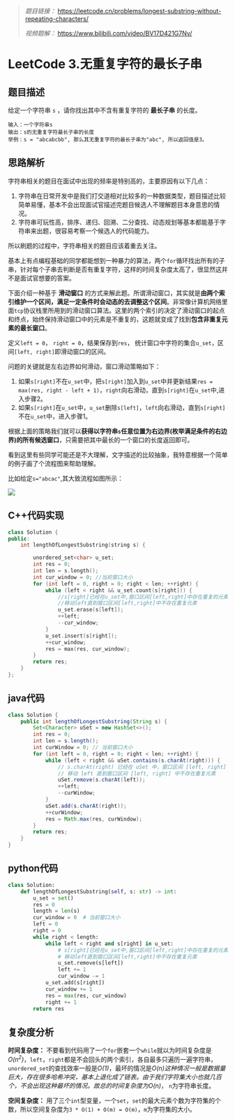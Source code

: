> *题目链接：* https://leetcode.cn/problems/longest-substring-without-repeating-characters/
>
> *视频题解：* https://www.bilibili.com/video/BV17D421G7Nv/

# LeetCode 3.无重复字符的最长子串

## 题目描述

给定一个字符串 `s` ，请你找出其中不含有重复字符的 **最长子串** 的长度。

```
输入：一个字符串s
输出：s的无重复字符最长子串的长度
举例：s = "abcabcbb", 那么其无重复字符的最长子串为"abc", 所以返回值是3。
```

## 思路解析

字符串相关的题目在面试中出现的频率是特别高的，主要原因有以下几点：

1. 字符串在日常开发中是我们打交道相对比较多的一种数据类型，题目描述比较简单易懂，基本不会出现面试官描述完题目候选人不理解题目本身意思的情况。
2. 字符串可玩性高，排序、递归、回溯、二分查找、动态规划等基本都能基于字符串来出题，很容易考察一个候选人的代码能力。

所以刷题的过程中，字符串相关的题目应该着重去关注。

基本上有点编程基础的同学都能想到一种暴力的算法，两个`for`循环找出所有的子串，针对每个子串去判断是否有重复字符，这样的时间复杂度太高了，很显然这并不是面试官想要的答案。 

下面介绍一种基于 **滑动窗口** 的方式来解此题。所谓滑动窗口，其实就是**由两个索引维护一个区间，满足一定条件时会动态的去调整这个区间**。非常像计算机网络里面`tcp`协议栈里所用到的滑动窗口算法。这里的两个索引的决定了滑动窗口的起点和终点，始终保持滑动窗口中的元素是不重复的，这题就变成了找到**包含非重复元素的最长窗口**。

定义`left = 0`， `right = 0`，结果保存到`res`， 统计窗口中字符的集合`u_set`，区间`[left, right]`即滑动窗口的区间。

问题的关键就是左右边界如何滑动，窗口滑动策略如下：

1. 如果`s[right]`不在`u_set`中，把`s[right]`加入到`u_set`中并更新结果`res = max(res, right - left + 1)`，`right`向右滑动，直到`s[right]`在`u_set`中,进入步骤2。
2. 如果`s[right]`在`u_set`中，`u_set`删除`s[left]`，`left`向右滑动，直到`s[right]`不在`u_set`中，进入步骤1。

根据上面的策略我们就可以**获得以字符串`s`任意位置为右边界(枚举满足条件的右边界)的所有候选窗口**，只需要把其中最长的一个窗口的长度返回即可。

看到这里有些同学可能还是不大理解，文字描述的比较抽象，我特意根据一个简单的例子画了个流程图来帮助理解。

比如给定`s="abcac"`,其大致流程如图所示：

![](https://gitee.com/ldtech007/picture/raw/master/pic/lc-0003-01.png)

## C++代码实现

```cpp
class Solution {
public:
    int lengthOfLongestSubstring(string s) {

        unordered_set<char> u_set;
        int res = 0;
        int len = s.length();
        int cur_window = 0; //当前窗口大小
        for (int left = 0, right = 0; right < len; ++right) {
            while (left < right && u_set.count(s[right])) {
                //s[right]已经在u_set中,窗口区间[left,right]中存在重复的元素
                //移动left直到窗口区间[left,right]中不存在重复元素
                u_set.erase(s[left]); 
                ++left;
                --cur_window;
            } 
            u_set.insert(s[right]);
            ++cur_window;
            res = max(res, cur_window);  
        } 
        return res;
    }
};
```

## java代码

```java
class Solution {
    public int lengthOfLongestSubstring(String s) {
        Set<Character> uSet = new HashSet<>();
        int res = 0;
        int len = s.length();
        int curWindow = 0; // 当前窗口大小
        for (int left = 0, right = 0; right < len; ++right) {
            while (left < right && uSet.contains(s.charAt(right))) {
                // s.charAt(right) 已经在 uSet 中，窗口区间 [left, right] 中存在重复的元素
                // 移动 left 直到窗口区间 [left, right] 中不存在重复元素
                uSet.remove(s.charAt(left));
                ++left;
                --curWindow;
            }
            uSet.add(s.charAt(right));
            ++curWindow;
            res = Math.max(res, curWindow);
        }
        return res;
    }
}
```

## python代码

```python
class Solution:
    def lengthOfLongestSubstring(self, s: str) -> int:
        u_set = set()
        res = 0
        length = len(s)
        cur_window = 0  # 当前窗口大小
        left = 0
        right = 0
        while right < length:
            while left < right and s[right] in u_set:
                # s[right]已经在u_set中,窗口区间[left,right]中存在重复的元素
                # 移动left直到窗口区间[left,right]中不存在重复元素
                u_set.remove(s[left])
                left += 1
                cur_window -= 1
            u_set.add(s[right])
            cur_window += 1
            res = max(res, cur_window)
            right += 1
        return res
```

## 复杂度分析

**时间复杂度：** 不要看到代码用了一个`for`嵌套一个`while`就以为时间复杂度是*O(n<sup>2</sup>)*，`left`，`right`都是不会回头的两个索引，各自最多只遍历一遍字符串，`unordered_set`的查找效率一般是*O(1)*，最坏的情况是*O(n)*这种情况一般是数据量巨大，存在很多哈希冲突，基本上退化成了链表。由于我们字符集大小也就几百个，不会出现这种最坏的情况。故总的时间复杂度为*O(n)*， `n`为字符串长度。

**空间复杂度：** 用了三个`int`型变量，一个`set`，`set`的最大元素个数为字符集的个数，所以空间复杂度为`3 * O(1) + O(m) = O(m)`，`m`为字符集的大小。 






